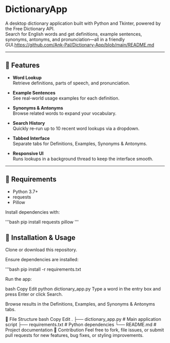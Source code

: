 # DictionaryApp

A desktop dictionary application built with Python and Tkinter, powered by the Free Dictionary API.  
Search for English words and get definitions, example sentences, synonyms, antonyms, and pronunciation—all in a friendly GUI.https://github.com/Ank-Pal/Dictionary-App/blob/main/README.md

---

## 🌟 Features

- **Word Lookup**  
  Retrieve definitions, parts of speech, and pronunciation.

- **Example Sentences**  
  See real-world usage examples for each definition.

- **Synonyms & Antonyms**  
  Browse related words to expand your vocabulary.

- **Search History**  
  Quickly re-run up to 10 recent word lookups via a dropdown.

- **Tabbed Interface**  
  Separate tabs for Definitions, Examples, Synonyms & Antonyms.

- **Responsive UI**  
  Runs lookups in a background thread to keep the interface smooth.

---

## 🔧 Requirements

- Python 3.7+  
- requests  
- Pillow  

Install dependencies with:

'''bash
pip install requests pillow
'''
## 🚀 Installation & Usage

Clone or download this repository.

Ensure dependencies are installed:

'''bash
pip install -r requirements.txt


Run the app:

bash
Copy
Edit
python dictionary_app.py
Type a word in the entry box and press Enter or click Search.

Browse results in the Definitions, Examples, and Synonyms & Antonyms tabs.

📂 File Structure
bash
Copy
Edit
.
├── dictionary_app.py      # Main application script
├── requirements.txt      # Python dependencies
└── README.md             # Project documentation
🤝 Contribution
Feel free to fork, file issues, or submit pull requests for new features, bug fixes, or styling improvements.


